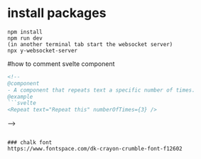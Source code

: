 # install packages
```
npm install
npm run dev
(in another terminal tab start the websocket server)
npx y-websocket-server
```

#how to comment svelte component

```html
<!--
@component
- A component that repeats text a specific number of times.
@example
```svelte
<Repeat text="Repeat this" numberOfTimes={3} />
```
-->
```

### chalk font
https://www.fontspace.com/dk-crayon-crumble-font-f12602
